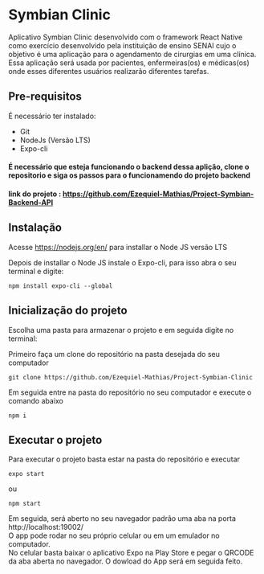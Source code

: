 # Symbian Clinic

Aplicativo Symbian Clinic desenvolvido com o framework React Native como exercício desenvolvido pela instituição de ensino SENAI cujo o objetivo é uma  aplicação   para   o agendamento  de  cirurgias  em  uma  clínica.  Essa  aplicação  será  usada  por  pacientes, enfermeiras(os)  e  médicas(os)  onde  esses  diferentes  usuários  realizarão  diferentes tarefas.

## Pre-requisitos

É necessário ter instalado:
- Git
- NodeJs (Versão LTS)
- Expo-cli

#### É necessário que esteja funcionando o backend dessa aplição, clone o repositorio e siga os passos para o funcionamendo do projeto backend 
#### link do projeto : https://github.com/Ezequiel-Mathias/Project-Symbian-Backend-API

## Instalação

Acesse https://nodejs.org/en/ para installar o Node JS versão LTS

Depois de installar o Node JS instale o Expo-cli, para isso abra o seu terminal e digite:
```
npm install expo-cli --global
```

## Inicialização do projeto

Escolha uma pasta para armazenar o projeto e em seguida digite no terminal:

Primeiro faça um clone do repositório na pasta desejada do seu computador
```
git clone https://github.com/Ezequiel-Mathias/Project-Symbian-Clinic
```
Em seguida entre na pasta do repositório no seu computador e execute o comando abaixo
```
npm i
```
## Executar o projeto

Para executar o projeto basta estar na pasta do repositório e executar
```
expo start
```
ou

```
npm start
```
Em seguida, será aberto no seu navegador padrão uma aba na porta http://localhost:19002/<br/>
O app pode rodar no seu próprio celular ou em um emulador no computador.<br/>
No celular basta baixar o aplicativo Expo na Play Store e pegar o QRCODE da aba aberta no navegador. O dowload do App será em seguida feito.<br/>

